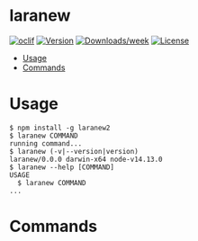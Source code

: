# laranew

[![oclif](https://img.shields.io/badge/cli-oclif-brightgreen.svg)](https://oclif.io)
[![Version](https://img.shields.io/npm/v/laranew2.svg)](https://npmjs.org/package/laranew)
[![Downloads/week](https://img.shields.io/npm/dw/laranew2.svg)](https://npmjs.org/package/laranew)
[![License](https://img.shields.io/npm/l/laranew2.svg)](https://github.com/AsyrafHussin/laranew/blob/master/package.json)

<!-- toc -->

- [Usage](#usage)
- [Commands](#commands)
<!-- tocstop -->

# Usage

<!-- usage -->

```sh-session
$ npm install -g laranew2
$ laranew COMMAND
running command...
$ laranew (-v|--version|version)
laranew/0.0.0 darwin-x64 node-v14.13.0
$ laranew --help [COMMAND]
USAGE
  $ laranew COMMAND
...
```

<!-- usagestop -->

# Commands

<!-- commands -->

<!-- commandsstop -->
